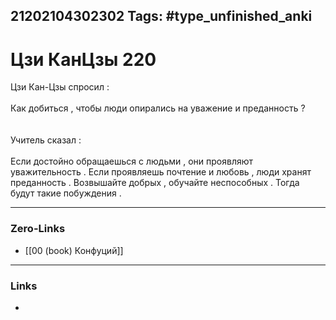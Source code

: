 21202104302302
Tags: #type_unfinished_anki 
---
# Цзи КанЦзы 220

Цзи Кан-Цзы спросил : <br><br>Как добиться , чтобы люди опирались на уважение и преданность ? <br><br><br>Учитель сказал : <br><br>Если достойно обращаешься с людьми , они проявляют уважительность . Если проявляешь почтение и любовь , люди хранят преданность . Возвышайте добрых , обучайте неспособных . Тогда будут такие побуждения .

---
### Zero-Links
- [[00 (book) Конфуций]]
---
### Links
-